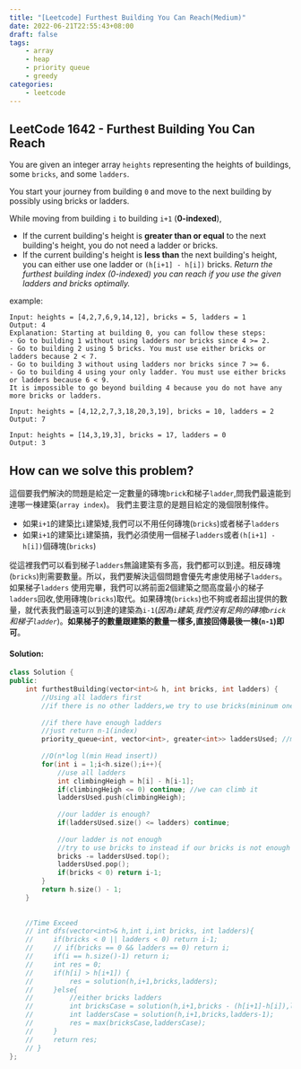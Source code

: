 ```yaml
---
title: "[Leetcode] Furthest Building You Can Reach(Medium)"
date: 2022-06-21T22:55:43+08:00
draft: false
tags:
    - array
    - heap
    - priority queue
    - greedy
categories:
    - leetcode
---
```


## LeetCode 1642 - Furthest Building You Can Reach
You are given an integer array `heights` representing the heights of buildings, some `bricks`, and some `ladders`.

You start your journey from building `0` and move to the next building by possibly using bricks or ladders.

While moving from building `i` to building `i+1` (**0-indexed**),

* If the current building's height is **greater than or equal** to the next building's height, you do not need a ladder or bricks.
* If the current building's height is **less than** the next building's height, you can either use one ladder or `(h[i+1] - h[i])` bricks.
*Return the furthest building index (0-indexed) you can reach if you use the given ladders and bricks optimally.*

example:  
```
Input: heights = [4,2,7,6,9,14,12], bricks = 5, ladders = 1
Output: 4
Explanation: Starting at building 0, you can follow these steps:
- Go to building 1 without using ladders nor bricks since 4 >= 2.
- Go to building 2 using 5 bricks. You must use either bricks or ladders because 2 < 7.
- Go to building 3 without using ladders nor bricks since 7 >= 6.
- Go to building 4 using your only ladder. You must use either bricks or ladders because 6 < 9.
It is impossible to go beyond building 4 because you do not have any more bricks or ladders.
```
```
Input: heights = [4,12,2,7,3,18,20,3,19], bricks = 10, ladders = 2
Output: 7
```
```
Input: heights = [14,3,19,3], bricks = 17, ladders = 0
Output: 3
```

## How can we solve this problem?
這個要我們解決的問題是給定一定數量的磚塊`brick`和梯子`ladder`,問我們最遠能到達哪一棟建築(`array index`)。 我們主要注意的是題目給定的幾個限制條件。  
* 如果`i+1`的建築比`i`建築矮,我們可以不用任何磚塊(`bricks`)或者梯子`ladders`
* 如果`i+1`的建築比`i`建築搞，我們必須使用一個梯子`ladders`或者`(h[i+1] - h[i])`個磚塊(`bricks`)

從這裡我們可以看到梯子`ladders`無論建築有多高，我們都可以到達。相反磚塊(`bricks`)則需要數量。所以，我們要解決這個問題會優先考慮使用梯子`ladders`。如果梯子`ladders` 使用完畢，我們可以將前面2個建築之間高度最小的梯子`ladders`回收,使用磚塊(`bricks`)取代。如果磚塊(`bricks`)也不夠或者超出提供的數量，就代表我們最遠可以到達的建築為`i-1`(*因為`i`建築,我們沒有足夠的磚塊`brick`和梯子`ladder`*)。**如果梯子的數量跟建築的數量一樣多,直接回傳最後一棟(`n-1`)即可**。

#### Solution:
```c++
class Solution {
public:
    int furthestBuilding(vector<int>& h, int bricks, int ladders) {
        //Using all ladders first
        //if there is no other ladders,we try to use bricks(mininum one) instead of a ladder
        
        //if there have enough ladders
        //just return n-1(index)
        priority_queue<int, vector<int>, greater<int>> laddersUsed; //min heap
        
        //O(n*log l(min Head insert))
        for(int i = 1;i<h.size();i++){
            //use all ladders
            int climbingHeigh = h[i] - h[i-1];
            if(climbingHeigh <= 0) continue; //we can climb it
            laddersUsed.push(climbingHeigh);
            
            //our ladder is enough?
            if(laddersUsed.size() <= ladders) continue;
            
            //our ladder is not enough
            //try to use bricks to instead if our bricks is not enough too,return previous index(neither bricks nor ladders can reach ith building)
            bricks -= laddersUsed.top();
            laddersUsed.pop();
            if(bricks < 0) return i-1;
        }
        return h.size() - 1;
    }
    
    
    //Time Exceed
    // int dfs(vector<int>& h,int i,int bricks, int ladders){
    //     if(bricks < 0 || ladders < 0) return i-1;
    //     // if(bricks == 0 && ladders == 0) return i;
    //     if(i == h.size()-1) return i;
    //     int res = 0;
    //     if(h[i] > h[i+1]) {
    //         res = solution(h,i+1,bricks,ladders);
    //     }else{
    //         //either bricks ladders 
    //         int bricksCase = solution(h,i+1,bricks - (h[i+1]-h[i]),ladders);
    //         int laddersCase = solution(h,i+1,bricks,ladders-1);
    //         res = max(bricksCase,laddersCase);
    //     } 
    //     return res;
    // }
};
```

